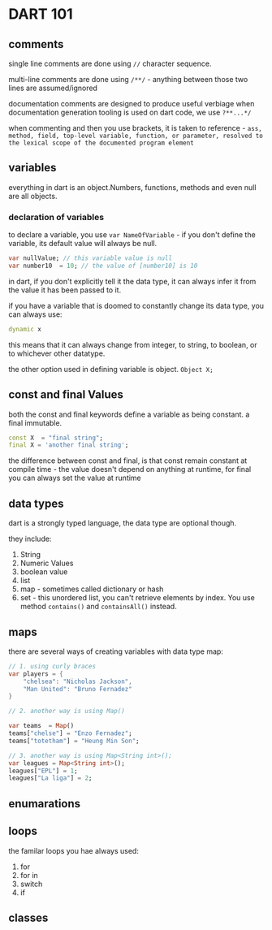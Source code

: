 # DART 101

## comments

single line comments are done using `//` character sequence.

multi-line comments are done using `/**/` - anything between those two lines are assumed/ignored

documentation comments are designed to produce useful verbiage when documentation generation tooling is used on dart code, we use `?**...*/`

when commenting and then you use brackets, it is taken to reference - `ass, method, field, top-level variable, function, or parameter, resolved to the lexical scope of the documented program element`

## variables

everything in dart is an object.Numbers, functions, methods and even null are all objects.

### declaration of variables

to declare a variable, you use `var NameOfVariable` - if you don't define the variable, its default value will always be null.

```dart
var nullValue; // this variable value is null
var number10  = 10; // the value of [number10] is 10
```

in dart, if you don't explicitly tell it the data type, it can always infer it from the value it has been passed to it.

if you have a variable that is doomed to constantly change its data type, you can always use:

```dart
dynamic x
```

this means that it can always change from integer, to string, to boolean, or to whichever other datatype.

the other option used in defining variable is object. `Object X;`

## const and final Values

both the const and final keywords define a variable as being constant. a final immutable.

```dart
const X  = "final string";
final X = 'another final string';
```

the difference between const and final, is that const remain constant at compile time - the value doesn't depend on anything at runtime, for final you can always set the value at runtime

## data types

dart is a strongly typed language, the data type are optional though.

they include:

1. String
2. Numeric Values
3. boolean value
4. list
5. map - sometimes called dictionary or hash
6. set -  this unordered list, you can't retrieve elements by index. You use method `contains()` and `containsAll()` instead.

## maps

there are several ways of creating variables with data type map:

```dart
// 1. using curly braces
var players = {
    "chelsea": "Nicholas Jackson",
    "Man United": "Bruno Fernadez"
}

// 2. another way is using Map()

var teams  = Map()
teams["chelse"] = "Enzo Fernadez";
teams["totetham"] = "Heung Min Son";

// 3. another way is using Map<String int>();
var leagues = Map<String int>();
leagues["EPL"] = 1;
leagues["La liga"] = 2;
```

## enumarations

## loops

the familar loops you hae always used:

1. for
2. for in
3. switch
4. if

## classes

